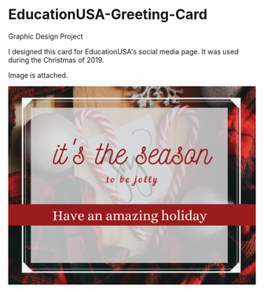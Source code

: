 # EducationUSA-Greeting-Card
Graphic Design Project

I designed this card for EducationUSA's social media page. It was used during the Christmas of 2019.

Image is attached. 

![Greeting Card](season-greetings.PNG)

